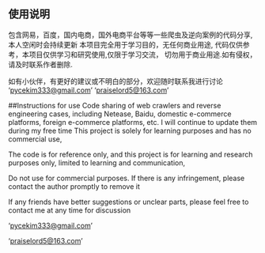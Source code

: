 ## 使用说明
包含网易，百度，国内电商，国外电商平台等等一些爬虫及逆向案例的代码分享,本人空闲时会持续更新
本项目完全用于学习目的，无任何商业用途,
代码仅供参考，本项目仅供学习和研究使用,仅限于学习交流，
切勿用于商业用途.如有侵权，请及时联系作者删除.


如有小伙伴，有更好的建议或不明白的部分，欢迎随时联系我进行讨论
‘pycekim333@gmail.com’
‘praiselord5@163.com’




##Instructions for use
Code sharing of web crawlers and reverse engineering cases, including Netease, Baidu, domestic e-commerce platforms, foreign e-commerce platforms, etc. I will continue to update them during my free time
This project is solely for learning purposes and has no commercial use,

The code is for reference only, and this project is for learning and research purposes only, limited to learning and communication,

Do not use for commercial purposes. If there is any infringement, please contact the author promptly to remove it

If any friends have better suggestions or unclear parts, please feel free to contact me at any time for discussion

‘pycekim333@gmail.com’

‘praiselord5@163.com’
